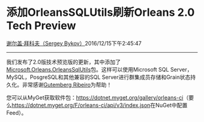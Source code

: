 # 添加OrleansSQLUtils刷新Orleans 2.0 Tech Preview

[谢尔盖·拜科夫（Sergey Bykov）](https://github.com/sergeybykov)2016/12/15下午2:45:47

* * *

我们发布了2.0版技术预览版的更新，其中添加了[Microsoft.Orleans.OrleansSqlUtils](https://dotnet.myget.org/feed/orleans-prerelease/package/nuget/Microsoft.Orleans.OrleansSqlUtils)包。这样可以使用Microsoft SQL Server，MySQL，PosgreSQL和其他兼容的SQL Server进行群集成员存储和Grain状态持久化。非常感谢[Gutemberg Ribeiro](https://github.com/galvesribeiro)为帮助！

您可以从MyGet获取软件包：<https://dotnet.myget.org/gallery/orleans-ci>（要么<https://dotnet.myget.org/F/orleans-ci/api/v3/index.json>在NuGet中配置Feed）。
